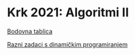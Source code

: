 # Krk 2021: Algoritmi II

[Bodovna tablica](https://docs.google.com/spreadsheets/d/1K9H6CVke-gRtc5pINU6zz0J_ome-issXGg0lxm1VqNc/edit#gid=0)

[Razni zadaci s dinamičkim programiranjem](https://codeforces.com/blog/entry/325)

